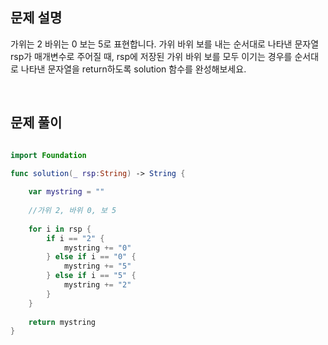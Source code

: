 
## 문제 설명
가위는 2 바위는 0 보는 5로 표현합니다. 가위 바위 보를 내는 순서대로 나타낸 문자열 rsp가 매개변수로 주어질 때, rsp에 저장된 가위 바위 보를 모두 이기는 경우를 순서대로 나타낸 문자열을 return하도록 solution 함수를 완성해보세요.

<br>

## 문제 풀이

```swift

import Foundation

func solution(_ rsp:String) -> String {
    
    var mystring = ""
    
    //가위 2, 바위 0, 보 5
    
    for i in rsp {
        if i == "2" {
            mystring += "0"
        } else if i == "0" {
            mystring += "5"
        } else if i == "5" {
            mystring += "2"
        }
    }
    
    return mystring
}
```

